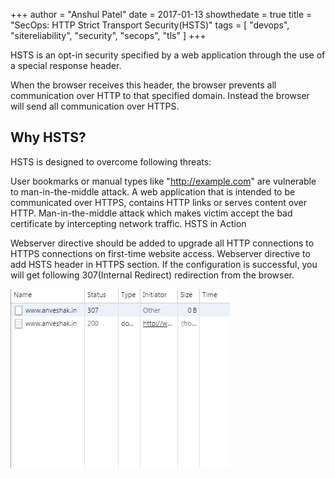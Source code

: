 +++
author = "Anshul Patel"
date = 2017-01-13
showthedate = true
title = "SecOps: HTTP Strict Transport Security(HSTS)"
tags = [
    "devops",
    "sitereliability",
    "security",
    "secops",
    "tls"
]
+++

HSTS is an opt-in security specified by a web application through the use of a special response header.

When the browser receives this header, the browser prevents all communication over HTTP to that specified domain. Instead the browser will send all communication over HTTPS.

<!--more-->

## Why HSTS?

HSTS is designed to overcome following threats:

User bookmarks or manual types like "http://example.com" are vulnerable to man-in-the-middle attack.
A web application that is intended to be communicated over HTTPS, contains HTTP links or serves content over HTTP.
Man-in-the-middle attack which makes victim accept the bad certificate by intercepting network traffic.
HSTS in Action

Webserver directive should be added to upgrade all HTTP connections to HTTPS connections on first-time website access.
Webserver directive to add HSTS header in HTTPS section.
If the configuration is successful, you will get following 307(Internal Redirect) redirection from the browser.

![hsts](/img/hsts_redirect.png)
